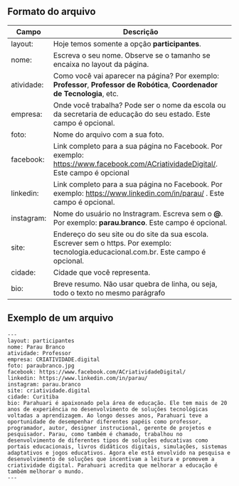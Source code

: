 ## Formato do arquivo
| Campo | Descrição |
|--- | --- |
| layout: | Hoje temos somente a opção **participantes**. |
| nome: | Escreva o seu nome. Observe se o tamanho se encaixa no layout da página. |
| atividade: | Como você vai aparecer na página? Por exemplo: **Professor**, **Professor de Robótica**, **Coordenador de Tecnologia**, etc. |
| empresa: | Onde você trabalha? Pode ser o nome da escola ou da secretaria de educação do seu estado. Este campo é opcional. |
| foto: | Nome do arquivo com a sua foto. |
| facebook: | Link completo para a sua página no Facebook. Por exemplo: https://www.facebook.com/ACriatividadeDigital/. Este campo é opcional |
| linkedin: | Link completo para a sua página no Facebook. Por exemplo: https://www.linkedin.com/in/parau/ . Este campo é opcional. |
| instagram: | Nome do usuário no Instragram. Escreva sem o **@**. Por exemplo: **parau.branco**. Este campo é opcional. |
| site: | Endereço do seu site ou do site da sua escola. Escrever sem o https. Por exemplo: tecnologia.educacional.com.br. Este campo é opcional. |
| cidade: | Cidade que você representa. |
| bio: | Breve resumo. Não usar quebra de linha, ou seja, todo o texto no mesmo parágrafo |

## Exemplo de um arquivo
    ---
    layout: participantes
    nome: Parau Branco
    atividade: Professor
    empresa: CRIATIVIDADE.digital
    foto: paraubranco.jpg
    facebook: https://www.facebook.com/ACriatividadeDigital/
    linkedin: https://www.linkedin.com/in/parau/
    instagram: parau.branco
    site: criatividade.digital
    cidade: Curitiba
    bio: Parahuari é apaixonado pela área de educação. Ele tem mais de 20 anos de experiência no desenvolvimento de soluções tecnológicas voltadas a aprendizagem. Ao longo desses anos, Parahuari teve a oportunidade de desempenhar diferentes papéis como professor, programador, autor, designer instrucional, gerente de projetos e pesquisador. Parau, como também é chamado, trabalhou no desenvolvimento de diferentes tipos de soluções educativas como portais educacionais, livros didáticos digitais, simulações, sistemas adaptativos e jogos educativos. Agora ele está envolvido na pesquisa e desenvolvimento de soluções que incentivam a leitura e promovem a criatividade digital. Parahuari acredita que melhorar a educação é também melhorar o mundo.
    ---